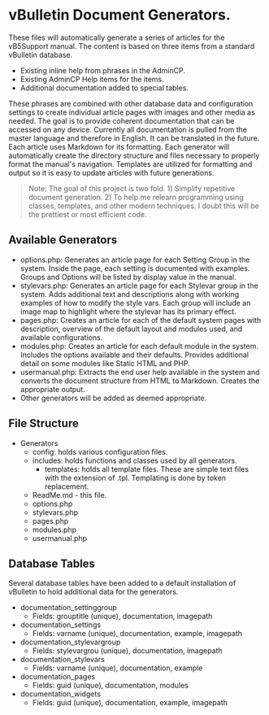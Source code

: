 # vBulletin Document Generators.
These files will automatically generate a series of articles for the vB5Support manual. The content is based on three items from a standard vBulletin database.
- Existing inline help from phrases in the AdminCP.
- Existing AdminCP Help items for the items.
- Additional documentation added to special tables. 

These phrases are combined with other database data and configuration settings to create individual article pages with images and other media as needed. The goal is to provide coherent documentation that can be accessed on any device. Currently all documentation is pulled from the master language and therefore in English. It can be translated in the future. Each article uses Markdown for its formatting. Each generator will automatically create the directory structure and files necessary to properly format the manual's navigation. Templates are utilized for formatting and output so it is easy to update articles with future generations.

> Note: The goal of this project is two fold. 1) Simplify repetitive document generation. 2) To help me relearn programming using classes, templates, and other modern techniques. I doubt this will be the prettiest or most efficient code.

## Available Generators
- options.php: Generates an article page for each Setting Group in the system. Inside the page, each setting is documented with examples. Groups and Options will be listed by display value in the manual.
- stylevars.php: Generates an article page for each Stylevar group in the system. Adds additional text and descriptions along with working examples of how to modify the style vars. Each group will include an image map to highlight where the stylevar has its primary effect.
- pages.php: Creates an article for each of the default system pages with description, overview of the default layout and modules used, and available configurations.
- modules.php: Creates an article for each default module in the system. Includes the options available and their defaults. Provides additional detail on some modules like Static HTML and PHP. 
- usermanual.php: Extracts the end user help available in the system and converts the document structure from HTML to Markdown. Creates the appropriate output.
- Other generators will be added as deemed appropriate.

## File Structure
- Generators
    - config: holds various configuration files.
    - includes: holds functions and classes used by all generators.
        - templates: holds all template files. These are simple text files with the extension of .tpl. Templating is done by token replacement.
    - ReadMe.md - this file.
    - options.php
    - stylevars.php
    - pages.php
    - modules.php
    - usermanual.php
 
## Database Tables
Several database tables have been added to a default installation of vBulletin to hold additional data for the generators.
- documentation_settinggroup
    - Fields: grouptitle (unique), documentation, imagepath
- documentation_settings
    - Fields: varname (unique), documentation, example, imagepath
- documentation_stylevargroup
    - Fields: stylevargrou (unique), documentation, imagepath
- documentation_stylevars
    - Fields: varname (unique), documentation, example
- documentation_pages
    - Fields: guid (unique), documentation, modules
- documentation_widgets
    - Fields: guid (unique), documentation, example, imagepath
